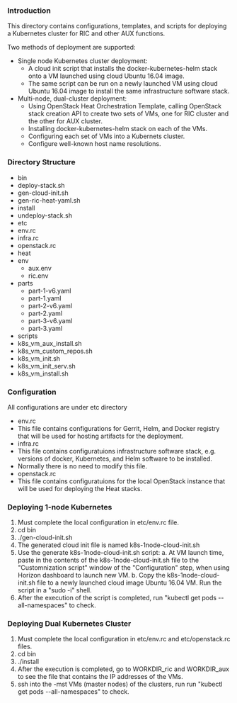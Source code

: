 ### Introduction

This directory contains configurations, templates, and scripts for deploying a Kubernetes cluster for RIC and other AUX functions.

Two methods of deployment are supported:
- Single node Kubernetes cluster deployment: 
  - A cloud init script that installs the docker-kubernetes-helm stack onto a VM launched using cloud Ubuntu 16.04 image.
  - The same script can be run on a newly launched VM using cloud Ubuntu 16.04 image to install the same infrastructure software stack.
- Multi-node, dual-cluster deployment:
  - Using OpenStack Heat Orchestration Template, calling OpenStack stack creation API to create two sets of VMs, one for RIC cluster and the other for AUX cluster.
  - Installing docker-kubernetes-helm stack on each of the VMs.
  - Configuring each set of VMs into a Kubernets cluster.
  - Configure well-known host name resolutions.

### Directory Structure
- bin
 - deploy-stack.sh
 - gen-cloud-init.sh
 - gen-ric-heat-yaml.sh
  - install
 - undeploy-stack.sh
- etc
 - env.rc
 - infra.rc
 - openstack.rc
- heat
 - env
   - aux.env
   - ric.env
 - parts
   - part-1-v6.yaml
   - part-1.yaml
   - part-2-v6.yaml
   - part-2.yaml
   - part-3-v6.yaml
   - part-3.yaml
  - scripts
   - k8s_vm_aux_install.sh
   - k8s_vm_custom_repos.sh
   - k8s_vm_init.sh
   - k8s_vm_init_serv.sh
   - k8s_vm_install.sh


### Configuration
All configurations are under etc directory
- env.rc
 - This file contains configurations for Gerrit, Helm, and Docker registry that will be used for hosting artifacts for the deployment.
- infra.rc
 - This file contains configuratuions infrastructure software stack, e.g. versions of docker, Kubernetes, and Helm software to be installed.
 - Normally there is no need to modify this file.
- openstack.rc 
 - This file contains configuratuions for the local OpenStack instance that will be used for deploying the Heat stacks.


### Deploying 1-node Kubernetes

1. Must complete the local configuration in etc/env.rc file.
2. cd bin
3. ./gen-cloud-init.sh
4. The generated cloud init file is named k8s-1node-cloud-init.sh
5. Use the generate k8s-1node-cloud-init.sh script:
  a. At VM launch time, paste in the contents of the k8s-1node-cloud-init.sh file to the "Customnization script" window of the "Configuration" step, when using Horizon dashboard to launch new VM.
  b. Copy the k8s-1node-cloud-init.sh file to a newly launched cloud image  Ubuntu 16.04 VM.  Run the script in a "sudo -i" shell.
6. After the execution of the script is completed, run "kubectl get pods --all-namespaces" to check.

### Deploying Dual Kubernetes Cluster
1. Must complete the local configuration in etc/env.rc and etc/openstack.rc files.
2. cd bin
3. ./install
4. After the execution is completed, go to WORKDIR_ric and WORKDIR_aux to see the file that contains the IP addresses of the VMs.
5. ssh into the -mst VMs (master nodes) of the clusters, run run "kubectl get pods --all-namespaces" to check.
